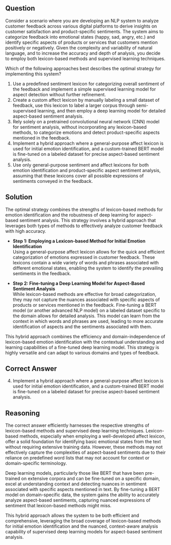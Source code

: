 ## Question
Consider a scenario where you are developing an NLP system to analyze customer feedback across various digital platforms to derive insights on customer satisfaction and product-specific sentiments. The system aims to categorize feedback into emotional states (happy, sad, angry, etc.) and identify specific aspects of products or services that customers mention positively or negatively. Given the complexity and variability of natural language, and to increase the accuracy and depth of analysis, you decide to employ both lexicon-based methods and supervised learning techniques. 

Which of the following approaches best describes the optimal strategy for implementing this system?

1. Use a predefined sentiment lexicon for categorizing overall sentiment of the feedback and implement a simple supervised learning model for aspect detection without further refinement.
2. Create a custom affect lexicon by manually labeling a small dataset of feedback, use this lexicon to label a larger corpus through semi-supervised learning, and then employ a deep learning model for detailed aspect-based sentiment analysis.
3. Rely solely on a pretrained convolutional neural network (CNN) model for sentiment analysis, without incorporating any lexicon-based methods, to categorize emotions and detect product-specific aspects mentioned in the feedback.
4. Implement a hybrid approach where a general-purpose affect lexicon is used for initial emotion identification, and a custom-trained BERT model is fine-tuned on a labeled dataset for precise aspect-based sentiment analysis.
5. Use only general-purpose sentiment and affect lexicons for both emotion identification and product-specific aspect sentiment analysis, assuming that these lexicons cover all possible expressions of sentiments conveyed in the feedback.

## Solution

The optimal strategy combines the strengths of lexicon-based methods for emotion identification and the robustness of deep learning for aspect-based sentiment analysis. This strategy involves a hybrid approach that leverages both types of methods to effectively analyze customer feedback with high accuracy.

- **Step 1: Employing a Lexicon-based Method for Initial Emotion Identification**  
  Using a general-purpose affect lexicon allows for the quick and efficient categorization of emotions expressed in customer feedback. These lexicons contain a wide variety of words and phrases associated with different emotional states, enabling the system to identify the prevailing sentiments in the feedback.

- **Step 2: Fine-tuning a Deep Learning Model for Aspect-Based Sentiment Analysis**  
  While lexicon-based methods are effective for broad categorization, they may not capture the nuances associated with specific aspects of products or services mentioned in the feedback. Fine-tuning a BERT model (or another advanced NLP model) on a labeled dataset specific to the domain allows for detailed analysis. This model can learn from the context in which words and phrases are used, leading to more accurate identification of aspects and the sentiments associated with them.

This hybrid approach combines the efficiency and domain-independence of lexicon-based emotion identification with the contextual understanding and learning capabilities of a fine-tuned deep learning model. This strategy is highly versatile and can adapt to various domains and types of feedback.

## Correct Answer
4. Implement a hybrid approach where a general-purpose affect lexicon is used for initial emotion identification, and a custom-trained BERT model is fine-tuned on a labeled dataset for precise aspect-based sentiment analysis.

## Reasoning
The correct answer efficiently harnesses the respective strengths of lexicon-based methods and supervised deep learning techniques. Lexicon-based methods, especially when employing a well-developed affect lexicon, offer a solid foundation for identifying basic emotional states from the text without requiring extensive training data. However, these methods may not effectively capture the complexities of aspect-based sentiments due to their reliance on predefined word lists that may not account for context or domain-specific terminology.

Deep learning models, particularly those like BERT that have been pre-trained on extensive corpora and can be fine-tuned on a specific domain, excel at understanding context and detecting nuances in sentiment associated with specific aspects mentioned in text. By fine-tuning a BERT model on domain-specific data, the system gains the ability to accurately analyze aspect-based sentiments, capturing nuanced expressions of sentiment that lexicon-based methods might miss.

This hybrid approach allows the system to be both efficient and comprehensive, leveraging the broad coverage of lexicon-based methods for initial emotion identification and the nuanced, context-aware analysis capability of supervised deep learning models for aspect-based sentiment analysis.